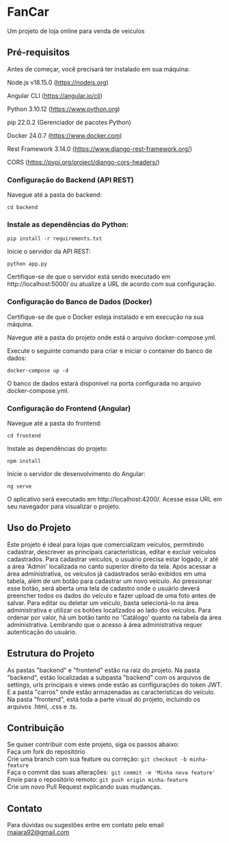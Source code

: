 # FanCar
Um projeto de loja online para venda de veiculos

## Pré-requisitos
Antes de começar, você precisará ter instalado em sua máquina:

Node.js v18.15.0 (https://nodejs.org)

Angular CLI (https://angular.io/cli)

Python 3.10.12 (https://www.python.org)

pip 22.0.2 (Gerenciador de pacotes Python)

Docker 24.0.7 (https://www.docker.com)

Rest Framework 3.14.0 (https://www.django-rest-framework.org/)

CORS (https://pypi.org/project/django-cors-headers/)

### Configuração do Backend (API REST)

Navegue até a pasta do backend:

```cd backend```

### Instale as dependências do Python:

```pip install -r requirements.txt```

Inicie o servidor da API REST:

```python app.py```


Certifique-se de que o servidor está sendo executado em http://localhost:5000/ ou atualize a URL de acordo com sua configuração.

### Configuração do Banco de Dados (Docker)
Certifique-se de que o Docker esteja instalado e em execução na sua máquina.

Navegue até a pasta do projeto onde está o arquivo docker-compose.yml.

Execute o seguinte comando para criar e iniciar o container do banco de dados:

`docker-compose up -d`

O banco de dados estará disponível na porta configurada no arquivo docker-compose.yml.

### Configuração do Frontend (Angular)
Navegue até a pasta do frontend:

`cd frontend`

Instale as dependências do projeto:

`npm install`

Inicie o servidor de desenvolvimento do Angular:

`ng serve`

O aplicativo será executado em http://localhost:4200/. Acesse essa URL em seu navegador para visualizar o projeto.<br>

## Uso do Projeto
Este projeto é ideal para lojas que comercializam veículos, permitindo cadastrar, descrever as principais características, editar e excluir veículos cadastrados.
Para cadastrar veículos, o usuário precisa estar logado, ir até a área 'Admin' localizada no canto superior direito da tela. Após acessar a área administrativa, os veículos já cadastrados serão exibidos em uma tabela, além de um botão para cadastrar um novo veículo. Ao pressionar esse botão, será aberta uma tela de cadastro onde o usuário deverá preencher todos os dados do veículo e fazer upload de uma foto antes de salvar. Para editar ou deletar um veículo, basta selecioná-lo na área administrativa e utilizar os botões localizados ao lado dos veículos.
Para ordenar por valor, há um botão tanto no 'Catálogo' quanto na tabela da área administrativa. Lembrando que o acesso à área administrativa requer autenticação do usuário.

## Estrutura do Projeto
As pastas "backend" e "frontend" estão na raiz do projeto.
Na pasta "backend", estão localizadas a subpasta "backend" com os arquivos de settings, urls principais e views onde estão as configurações do token JWT. E a pasta "carros" onde estão armazenadas as características do veículo.
Na pasta "frontend", está toda a parte visual do projeto, incluindo os arquivos .html, .css e .ts.

## Contribuição
Se quiser contribuir com este projeto, siga os passos abaixo:<br>
Faça um fork do repositório<br>
Crie uma branch com sua feature ou correção: `git checkout -b minha-feature`<br>
Faça o commit das suas alterações:` git commit -m 'Minha nova feature'`<br>
Envie para o repositório remoto: `git push origin minha-feature`<br>
Crie um novo Pull Request explicando suas mudanças.

## Contato
Para dúvidas ou sugestões entre em contato pelo email rnaiara92@gmail.com
